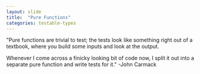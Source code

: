 ```yaml
---
layout: slide
title:  "Pure Functions"
categories: testable-types
---
```

"Pure functions are trivial to test; the tests look like something right out of a 
textbook, where you build some inputs and look at the output. 

Whenever I come 
across a finicky looking bit of code now, I split it out into a separate pure 
function and write tests for it."  -John Carmack